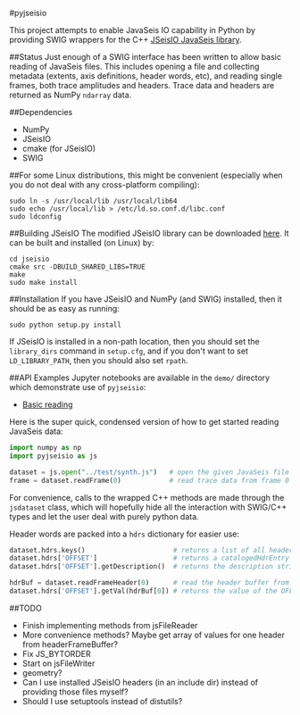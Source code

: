 #pyjseisio

This project attempts to enable JavaSeis IO capability in Python by providing SWIG wrappers for the C++ [JSeisIO JavaSeis library](http://jseisio.com/). 

##Status
Just enough of a SWIG interface has been written to allow basic reading of JavaSeis files. This includes opening a file and collecting metadata (extents, axis definitions, header words, etc), and reading single frames, both trace amplitudes and headers. Trace data and headers are returned as NumPy `ndarray` data.

##Dependencies
* NumPy
* JSeisIO
* cmake (for JSeisIO)
* SWIG

##For some Linux distributions, this might be convenient (especially when you do not deal with any cross-platform compiling):
```shell
sudo ln -s /usr/local/lib /usr/local/lib64
sudo echo /usr/local/lib > /etc/ld.so.conf.d/libc.conf
sudo ldconfig
```

##Building JSeisIO
The modified JSeisIO library can be downloaded [here](https://github.com/seisowl/pyjseisio). It can be built and installed (on Linux) by:
```shell
cd jseisio
cmake src -DBUILD_SHARED_LIBS=TRUE
make
sudo make install
```

##Installation
If you have JSeisIO and NumPy (and SWIG) installed, then it should be as easy as running:
```shell
sudo python setup.py install
```
If JSeisIO is installed in a non-path location, then you should set the `library_dirs` command in `setup.cfg`, and if you don't want to set `LD_LIBRARY_PATH`, then you should also set `rpath`.

##API Examples
Jupyter notebooks are available in the `demo/` directory which demonstrate use of `pyjseisio`:
* [Basic reading](./demo/basic.ipynb)

Here is the super quick, condensed version of how to get started reading JavaSeis data:
```python
import numpy as np
import pyjseisio as js

dataset = js.open("../test/synth.js")   # open the given JavaSeis file for reading
frame = dataset.readFrame(0)            # read trace data from frame 0
```

For convenience, calls to the wrapped C++ methods are made through the `jsdataset` class, which will hopefully hide all the interaction with SWIG/C++ types and let the user deal with purely python data.

Header words are packed into a `hdrs` dictionary for easier use:

```python
dataset.hdrs.keys()                      # returns a list of all header names
dataset.hdrs['OFFSET']                   # returns a catalogedHdrEntry object for the header OFFSET
dataset.hdrs['OFFSET'].getDescription()  # returns the description string for the header OFFSET

hdrBuf = dataset.readFrameHeader(0)      # read the header buffer from frame 0
dataset.hdrs['OFFSET'].getVal(hdrBuf[0]) # returns the value of the OFFSET header for trace 0
```

##TODO
* Finish implementing methods from jsFileReader
* More convenience methods? Maybe get array of values for one header from headerFrameBuffer?
* Fix JS_BYTORDER
* Start on jsFileWriter
* geometry?
* Can I use installed JSeisIO headers (in an include dir) instead of providing those files myself?
* Should I use setuptools instead of distutils?

